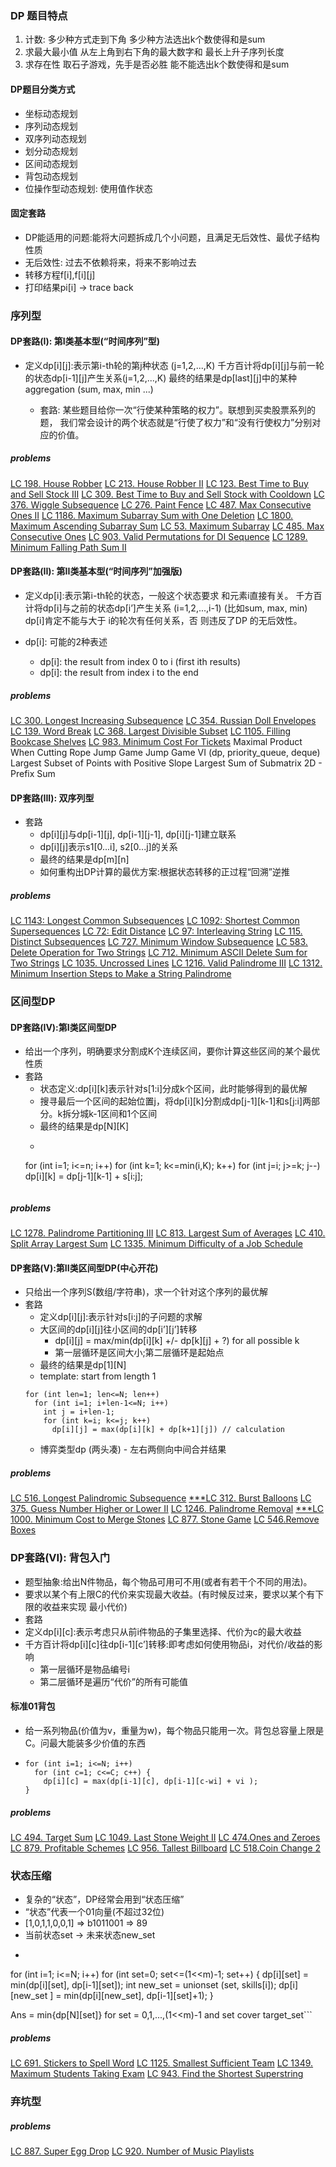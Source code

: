 ### DP 题目特点
1. 计数:
   多少种方式走到下角
   多少种方法选出k个数使得和是sum
2. 求最大最小值
    从左上角到右下角的最大数字和
    最长上升子序列长度
3. 求存在性
    取石子游戏，先手是否必胜
    能不能选出k个数使得和是sum

#### DP题目分类方式
- 坐标动态规划
- 序列动态规划
- 双序列动态规划
- 划分动态规划
- 区间动态规划
- 背包动态规划
- 位操作型动态规划: 使用值作状态

#### 固定套路
- DP能适用的问题:能将大问题拆成几个小问题，且满足无后效性、最优子结构性质
- 无后效性: 过去不依赖将来，将来不影响过去
- 转移方程f[i],f[i][j]
- 打印结果pi[i] -> trace back


### 序列型

#### DP套路(I): 第I类基本型(“时间序列”型)
- 定义dp[i][j]:表示第i-th轮的第j种状态 (j=1,2,...,K)
千方百计将dp[i][j]与前一轮的状态dp[i-1][j]产生关系(j=1,2,...,K)
最终的结果是dp[last][j]中的某种aggregation (sum, max, min ...)

  - 套路: 某些题目给你一次“行使某种策略的权力”。联想到买卖股票系列的题，
  我们常会设计的两个状态就是“行使了权力”和“没有行使权力”分别对应的价值。

##### problems
[LC 198. House Robber](https://leetcode.com/problems/house-robber/)
[LC 213. House Robber II](https://leetcode.com/problems/house-robber-ii/)
[LC 123. Best Time to Buy and Sell Stock III](https://leetcode.com/problems/best-time-to-buy-and-sell-stock-iii/)
[LC 309. Best Time to Buy and Sell Stock with Cooldown](https://leetcode.com/problems/best-time-to-buy-and-sell-stock-with-cooldown/)
[LC 376. Wiggle Subsequence](https://leetcode.com/problems/wiggle-subsequence/)
[LC 276. Paint Fence](https://leetcode.com/problems/paint-fence/)
[LC 487. Max Consecutive Ones II](https://leetcode.com/problems/max-consecutive-ones-ii/)
[LC 1186. Maximum Subarray Sum with One Deletion](https://leetcode.com/problems/maximum-subarray-sum-with-one-deletion/)
[LC 1800. Maximum Ascending Subarray Sum](https://leetcode.com/problems/maximum-ascending-subarray-sum/)
[LC 53. Maximum Subarray](https://leetcode.com/problems/maximum-subarray/)
[LC 485. Max Consecutive Ones](https://leetcode.com/problems/max-consecutive-ones/)
[LC 903. Valid Permutations for DI Sequence](https://leetcode.com/problems/valid-permutations-for-di-sequence/)
[LC 1289. Minimum Falling Path Sum II](https://leetcode.com/problems/minimum-falling-path-sum-ii/)


#### DP套路(II): 第II类基本型(“时间序列”加强版)

- 定义dp[i]:表示第i-th轮的状态，一般这个状态要求 和元素i直接有关。
  千方百计将dp[i]与之前的状态dp[i’]产生关系 (i=1,2,...,i-1) (比如sum, max, min)
  dp[i]肯定不能与大于 i的轮次有任何关系，否 则违反了DP 的无后效性。

- dp[i]: 可能的2种表述
  - dp[i]: the result from index 0 to i (first ith results)
  - dp[i]: the result from index i to the end

##### problems
[LC 300. Longest Increasing Subsequence](https://leetcode.com/problems/longest-increasing-subsequence/)
[LC 354. Russian Doll Envelopes](https://leetcode.com/problems/russian-doll-envelopes/)
[LC 139. Word Break](https://leetcode.com/problems/word-break/)
[LC 368. Largest Divisible Subset](https://leetcode.com/problems/largest-divisible-subset/)
[LC 1105. Filling Bookcase Shelves](https://leetcode.com/problems/filling-bookcase-shelves/)
[LC 983. Minimum Cost For Tickets](https://leetcode.com/problems/minimum-cost-for-tickets/)
Maximal Product When Cutting Rope
Jump Game
Jump Game VI (dp, priority_queue, deque)
Largest Subset of Points with Positive Slope
Largest Sum of Submatrix 2D - Prefix Sum


#### DP套路(III): 双序列型

- 套路
  - dp[i][j]与dp[i-1][j], dp[i-1][j-1], dp[i][j-1]建立联系
  - dp[i][j]表示s1[0...i], s2[0...j]的关系
  - 最终的结果是dp[m][n]
  - 如何重构出DP计算的最优方案:根据状态转移的正过程“回溯”逆推

##### problems
[LC 1143: Longest Common Subsequences](https://leetcode.com/problems/longest-common-subsequence/)
[LC 1092: Shortest Common Supersequences](https://leetcode.com/problems/shortest-common-supersequence/)
[LC 72: Edit Distance](https://leetcode.com/problems/edit-distance/)
[LC 97: Interleaving String](https://leetcode.com/problems/interleaving-string/)
[LC 115. Distinct Subsequences](https://leetcode.com/problems/distinct-subsequences/)
[LC 727. Minimum Window Subsequence](https://leetcode.com/problems/minimum-window-subsequence/)
[LC 583. Delete Operation for Two Strings](https://leetcode.com/problems/delete-operation-for-two-strings/)
[LC 712. Minimum ASCII Delete Sum for Two Strings](https://leetcode.com/problems/minimum-ascii-delete-sum-for-two-strings/)
[LC 1035. Uncrossed Lines](https://leetcode.com/problems/uncrossed-lines/)
[LC 1216. Valid Palindrome III](https://leetcode.com/problems/valid-palindrome-iii/)
[LC 1312. Minimum Insertion Steps to Make a String Palindrome](https://leetcode.com/problems/minimum-insertion-steps-to-make-a-string-palindrome/)


### 区间型DP

####  DP套路(IV):第I类区间型DP

- 给出一个序列，明确要求分割成K个连续区间，要你计算这些区间的某个最优性质
- 套路
  - 状态定义:dp[i][k]表示针对s[1:i]分成k个区间，此时能够得到的最优解
  - 搜寻最后一个区间的起始位置j，将dp[i][k]分割成dp[j-1][k-1]和s[j:i]两部分。k拆分城k-1区间和1个区间
  - 最终的结果是dp[N][K]
  - ```
  for (int i=1; i<=n; i++)
    for (int k=1; k<=min(i,K); k++)
      for (int j=i; j>=k; j--)
        dp[i][k] = dp[j-1][k-1] + s[i:j];
  ```

##### problems
[LC 1278. Palindrome Partitioning III](https://leetcode.com/problems/palindrome-partitioning-iii/)
[LC 813. Largest Sum of Averages](https://leetcode.com/problems/largest-sum-of-averages/)
[LC 410. Split Array Largest Sum](https://leetcode.com/problems/split-array-largest-sum/)
[LC 1335. Minimum Difficulty of a Job Schedule](https://leetcode.com/problems/minimum-difficulty-of-a-job-schedule/)


####  DP套路(V):第II类区间型DP(中心开花)

- 只给出一个序列S(数组/字符串)，求一个针对这个序列的最优解
- 套路
  - 定义dp[i][j]:表示针对s[i:j]的子问题的求解
  - 大区间的dp[i][j]往小区间的dp[i’][j’]转移
    - dp[i][j] = max/min(dp[i][k] +/- dp[k][j] + ?) for all possible k
    - 第一层循环是区间大小;第二层循环是起始点
  - 最终的结果是dp[1][N]
  - template: start from length 1
  ```
  for (int len=1; len<=N; len++)
    for (int i=1; i+len-1<=N; i++)
      int j = i+len-1;
      for (int k=i; k<=j; k++)
        dp[i][j] = max(dp[i][k] + dp[k+1][j]) // calculation
  ```
  - 博弈类型dp (两头凑) - 左右两侧向中间合并结果

##### problems
[LC 516. Longest Palindromic Subsequence](https://leetcode.com/problems/longest-palindromic-subsequence/)
[***LC 312. Burst Balloons](https://leetcode.com/problems/burst-balloons/)
[LC 375. Guess Number Higher or Lower II](https://leetcode.com/problems/guess-number-higher-or-lower-ii/)
[LC 1246. Palindrome Removal](https://leetcode.com/problems/palindrome-removal/)
[***LC 1000. Minimum Cost to Merge Stones]()
[LC 877. Stone Game](https://leetcode.com/problems/stone-game/)
[LC 546.Remove Boxes](https://leetcode.com/problems/remove-boxes/)


### DP套路(VI): 背包入门

- 题型抽象:给出N件物品，每个物品可用可不用(或者有若干个不同的用法)。
- 要求以某个有上限C的代价来实现最大收益。(有时候反过来，要求以某个有下限的收益来实现 最小代价)
- 套路
- 定义dp[i][c]:表示考虑只从前i件物品的子集里选择、代价为c的最大收益
- 千方百计将dp[i][c]往dp[i-1][c’]转移:即考虑如何使用物品i，对代价/收益的影响
  - 第一层循环是物品编号i
  - 第二层循环是遍历“代价”的所有可能值


#### 标准01背包
- 给一系列物品(价值为v，重量为w)，每个物品只能用一次。背包总容量上限是C。问最大能装多少价值的东西
- ```
  for (int i=1; i<=N; i++)
    for (int c=1; c<=C; c++) {
      dp[i][c] = max(dp[i-1][c], dp[i-1][c-wi] + vi );
  }
  ```

##### problems
[LC 494. Target Sum](https://leetcode.com/problems/target-sum/)
[LC 1049. Last Stone Weight II](https://leetcode.com/problems/last-stone-weight-ii/)
[LC 474.Ones and Zeroes](https://leetcode.com/problems/ones-and-zeroes/)
[LC 879. Profitable Schemes](https://leetcode.com/problems/profitable-schemes/)
[LC 956. Tallest Billboard](https://leetcode.com/problems/tallest-billboard/)
[LC 518.Coin Change 2](https://leetcode.com/problems/coin-change-ii/)


### 状态压缩

- 复杂的“状态”，DP经常会用到“状态压缩”
- “状态”代表一个01向量(不超过32位)
- [1,0,1,1,0,0,1] => b1011001 => 89
- 当前状态set -> 未来状态new_set
- ```
for (int i=1; i<=N; i++)
  for (int set=0; set<=(1<<m)-1; set++) {
    dp[i][set] = min(dp[i][set], dp[i-1][set]);
    int new_set = unionset (set, skills[i]);
    dp[i][new_set ] = min(dp[i][new_set], dp[i-1][set]+1);
  }

Ans = min{dp[N][set]}
for set = 0,1,...,(1<<m)-1 and set cover target_set```

##### problems
[LC 691. Stickers to Spell Word](https://leetcode.com/problems/stickers-to-spell-word/)
[LC 1125. Smallest Sufficient Team](https://leetcode.com/problems/smallest-sufficient-team/)
[LC 1349. Maximum Students Taking Exam](https://leetcode.com/problems/maximum-students-taking-exam/)
[LC 943. Find the Shortest Superstring](https://leetcode.com/problems/find-the-shortest-superstring/)


### 弃坑型

##### problems
[LC 887. Super Egg Drop](https://leetcode.com/problems/super-egg-drop/)
[LC 920. Number of Music Playlists](https://leetcode.com/problems/number-of-music-playlists/)





